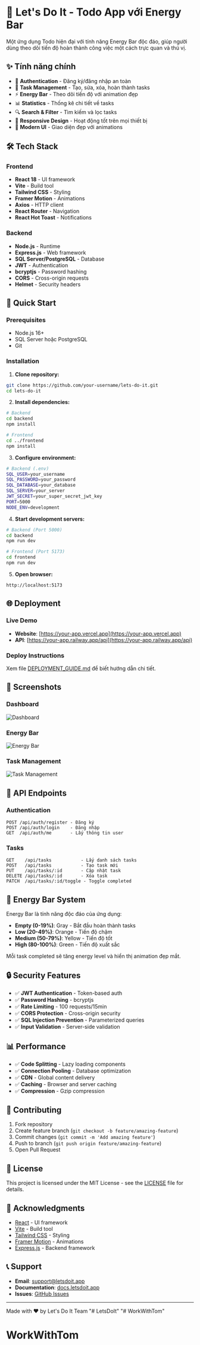 # 🚀 Let's Do It - Todo App với Energy Bar

Một ứng dụng Todo hiện đại với tính năng Energy Bar độc đáo, giúp người dùng theo dõi tiến độ hoàn thành công việc một cách trực quan và thú vị.

## ✨ Tính năng chính

- 🔐 **Authentication** - Đăng ký/đăng nhập an toàn
- 📝 **Task Management** - Tạo, sửa, xóa, hoàn thành tasks
- ⚡ **Energy Bar** - Theo dõi tiến độ với animation đẹp
- 📊 **Statistics** - Thống kê chi tiết về tasks
- 🔍 **Search & Filter** - Tìm kiếm và lọc tasks
- 📱 **Responsive Design** - Hoạt động tốt trên mọi thiết bị
- 🎨 **Modern UI** - Giao diện đẹp với animations

## 🛠️ Tech Stack

### Frontend
- **React 18** - UI framework
- **Vite** - Build tool
- **Tailwind CSS** - Styling
- **Framer Motion** - Animations
- **Axios** - HTTP client
- **React Router** - Navigation
- **React Hot Toast** - Notifications

### Backend
- **Node.js** - Runtime
- **Express.js** - Web framework
- **SQL Server/PostgreSQL** - Database
- **JWT** - Authentication
- **bcryptjs** - Password hashing
- **CORS** - Cross-origin requests
- **Helmet** - Security headers

## 🚀 Quick Start

### Prerequisites
- Node.js 16+
- SQL Server hoặc PostgreSQL
- Git

### Installation

1. **Clone repository:**
```bash
git clone https://github.com/your-username/lets-do-it.git
cd lets-do-it
```

2. **Install dependencies:**
```bash
# Backend
cd backend
npm install

# Frontend
cd ../frontend
npm install
```

3. **Configure environment:**
```bash
# Backend (.env)
SQL_USER=your_username
SQL_PASSWORD=your_password
SQL_DATABASE=your_database
SQL_SERVER=your_server
JWT_SECRET=your_super_secret_jwt_key
PORT=5000
NODE_ENV=development
```

4. **Start development servers:**
```bash
# Backend (Port 5000)
cd backend
npm run dev

# Frontend (Port 5173)
cd frontend
npm run dev
```

5. **Open browser:**
```
http://localhost:5173
```

## 🌐 Deployment

### Live Demo
- **Website**: [https://your-app.vercel.app](https://your-app.vercel.app)
- **API**: [https://your-app.railway.app/api](https://your-app.railway.app/api)

### Deploy Instructions
Xem file [DEPLOYMENT_GUIDE.md](./DEPLOYMENT_GUIDE.md) để biết hướng dẫn chi tiết.

## 📱 Screenshots

### Dashboard
![Dashboard](screenshots/dashboard.png)

### Energy Bar
![Energy Bar](screenshots/energy-bar.png)

### Task Management
![Task Management](screenshots/task-management.png)

## 🔧 API Endpoints

### Authentication
```
POST /api/auth/register - Đăng ký
POST /api/auth/login    - Đăng nhập
GET  /api/auth/me       - Lấy thông tin user
```

### Tasks
```
GET    /api/tasks           - Lấy danh sách tasks
POST   /api/tasks           - Tạo task mới
PUT    /api/tasks/:id       - Cập nhật task
DELETE /api/tasks/:id       - Xóa task
PATCH  /api/tasks/:id/toggle - Toggle completed
```

## 🎯 Energy Bar System

Energy Bar là tính năng độc đáo của ứng dụng:

- **Empty (0-19%)**: Gray - Bắt đầu hoàn thành tasks
- **Low (20-49%)**: Orange - Tiến độ chậm
- **Medium (50-79%)**: Yellow - Tiến độ tốt
- **High (80-100%)**: Green - Tiến độ xuất sắc

Mỗi task completed sẽ tăng energy level và hiển thị animation đẹp mắt.

## 🔒 Security Features

- ✅ **JWT Authentication** - Token-based auth
- ✅ **Password Hashing** - bcryptjs
- ✅ **Rate Limiting** - 100 requests/15min
- ✅ **CORS Protection** - Cross-origin security
- ✅ **SQL Injection Prevention** - Parameterized queries
- ✅ **Input Validation** - Server-side validation

## 📊 Performance

- ✅ **Code Splitting** - Lazy loading components
- ✅ **Connection Pooling** - Database optimization
- ✅ **CDN** - Global content delivery
- ✅ **Caching** - Browser and server caching
- ✅ **Compression** - Gzip compression

## 🤝 Contributing

1. Fork repository
2. Create feature branch (`git checkout -b feature/amazing-feature`)
3. Commit changes (`git commit -m 'Add amazing feature'`)
4. Push to branch (`git push origin feature/amazing-feature`)
5. Open Pull Request

## 📄 License

This project is licensed under the MIT License - see the [LICENSE](LICENSE) file for details.

## 🙏 Acknowledgments

- [React](https://reactjs.org/) - UI framework
- [Vite](https://vitejs.dev/) - Build tool
- [Tailwind CSS](https://tailwindcss.com/) - Styling
- [Framer Motion](https://www.framer.com/motion/) - Animations
- [Express.js](https://expressjs.com/) - Backend framework

## 📞 Support

- **Email**: support@letsdoit.app
- **Documentation**: [docs.letsdoit.app](https://docs.letsdoit.app)
- **Issues**: [GitHub Issues](https://github.com/your-username/lets-do-it/issues)

---

Made with ❤️ by Let's Do It Team "# LetsDoIt" 
"# WorkWithTom" 
# WorkWithTom
